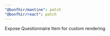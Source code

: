 ```yaml
---
"@bonfhir/mantine": patch
"@bonfhir/react": patch
---
```


Expose Questionnaire Item for custom rendering
